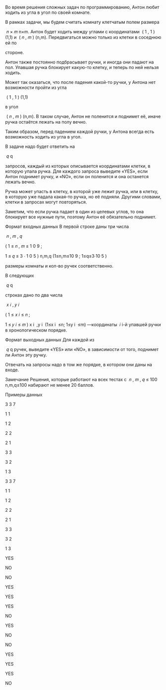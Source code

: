 Во время решения сложных задач по программированию, Антон любит ходить из угла в угол по своей комнате.

В рамках задачи, мы будем считать комнату клетчатым полем размера 

﻿
𝑛
×
𝑚
n×m﻿. Антон будет ходить между углами с координатами ﻿
(
1
,
1
)
(1,1)﻿ и ﻿
(
𝑛
,
𝑚
)
(n,m)﻿. Передвигаться можно только из клетки в соседнюю ей по 

стороне.

Антон также постоянно подбрасывает ручки, и иногда они падают на пол. Упавшая ручка блокирует какую-то клетку, и теперь по ней нельзя ходить.

Может так оказаться, что после падения какой-то ручки, у Антона нет возможности пройти из угла 

﻿
(
1
,
1
)
(1,1)﻿

 в угол 

﻿
(
𝑛
,
𝑚
)
(n,m)﻿. В таком случае, Антон не поленится и поднимет её, иначе ручка остаётся лежать на полу вечно.

Таким образом, перед падением каждой ручки, у Антона всегда есть возможность ходить из угла в угол.

В задаче надо будет ответить на 

﻿
𝑞
q﻿

 запросов, каждый из которых описывается координатами клетки, в которую упала ручка. Для каждого запроса выведите «YES», если Антон поднимет ручку, и «NO», если он поленится и она останется лежать вечно.

Ручка может упасть в клетку, в которой уже лежит ручка, или в клетку, в которую уже падала какая-то ручка, но её подняли. Другими словами, клетки в запросах могут повторяться.

Заметим, что если ручка падает в один из целевых углов, то она блокирует все нужные пути, поэтому Антон её обязательно поднимет.

Формат входных данных
В первой строке даны три числа 

﻿
𝑛
,
𝑚
,
𝑞
 
(
1
≤
𝑛
,
𝑚
≤
1
0
9
;
 
1
≤
𝑞
≤
3
⋅
1
0
5
)
n,m,q (1≤n,m≤10 
9
 ; 1≤q≤3⋅10 
5
 )﻿

 размеры комнаты и кол-во ручек соответственно.

В следующих 

﻿
𝑞
q﻿

 строках дано по два числа 

﻿
𝑥
𝑖
,
𝑦
𝑖
 
(
1
≤
𝑥
𝑖
≤
𝑛
;
 
1
≤
𝑦
𝑖
≤
𝑚
)
x 
i
​
 ,y 
i
​
  (1≤x 
i
​
 ≤n; 1≤y 
i
​
 ≤m)﻿ —координаты ﻿
𝑖
i﻿-й упавшей ручки в хронологическом порядке.

Формат выходных данных
Для каждой из 

﻿
𝑞
q﻿ ручек, выведите «YES» или «NO», в зависимости от того, поднимет ли Антон эту ручку.

Отвечать на запросы надо в том же порядке, в котором они даны на входе. 

Замечание
Решения, которые работают на всех тестах с ﻿
𝑛
,
𝑚
,
𝑞
≤
100
n,m,q≤100﻿ набирают не менее 20 баллов. 

Примеры данных

3 3 7

1 1

1 2

2 2

2 1

3 3

3 2

1 3

3 3 7

1 1

1 2

2 2

2 1

3 3

3 2

1 3

YES

NO

NO

YES

YES

YES

NO

YES

NO

NO

YES

YES

YES

NO
